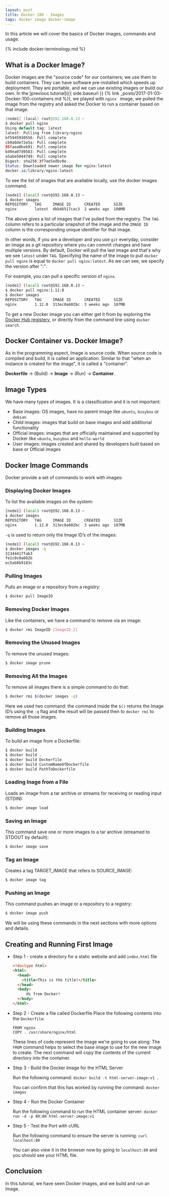 ```yaml
---
layout: post
title: Docker 100 - Images
tags: docker image docker-image
---
```


In this article we will cover the basics of Docker images, commands and usage.

{% include docker-terminology.md %}

## What is a Docker Image?

Docker images are the "source code" for our containers; we use them to build containers. They can have software pre-installed which speeds up deployment. They are portable, and we can use existing images or build our own. In the [previous tutorial]({{ side.baseurl }} {% link _posts/2017-01-03-Docker-100-containers.md %}), we played with `nginx ` image, we pulled the image from the registry and asked the Docker to run a container based on that image. 

```java
[node1] (local) root@192.168.0.13 ~
$ docker pull nginx
Using default tag: latest
latest: Pulling from library/nginx
bf5945930556: Pull complete 
cb9a6de72e5a: Pull complete 
95faea0bxb91: Pull complete 
b49ea07d9583: Pull complete 
a5abe5044749: Pull complete 
Digest: sha256:3f7ee5edbc0e..
Status: Downloaded newer image for nginx:latest
docker.io/library/nginx:latest
```

To see the list of images that are available locally, use the docker images command.

```sh
[node1] (local) root@192.168.0.13 ~
$ docker images
REPOSITORY   TAG     IMAGE ID      CREATED      SIZE
nginx        latest  4bb46517cac3  2 weeks ago  108MB
```

The above gives a list of images that I've pulled from the registry. The `TAG` column refers to a particular snapshot of the image and the `IMAGE ID` column is the corresponding unique identifier for that image.

In other words, if you are a developer and you use `git` everyday, consider an image as a git repository where you can commit changes and have multiple versions. By default, Docker will pull the last image and that's why we see `latest` under `TAG`. Specifying the name of the image to pull `docker pull nginx` is equal to `docker pull nginx:latest`. As we can see, we specify the version after ":". 

For example, you can pull a specific version of `nginx`. 

```sh
[node1] (local) root@192.168.0.13 ~
$ docker pull nginx:1.12.0
$ docker images
REPOSITORY   TAG     IMAGE ID      CREATED      SIZE
nginx        1.12.0  313ec0a602bc  3 weeks ago  107MB
```

To get a new Docker image you can either get it from by exploring the [Docker Hub registery](https://hub.docker.com/explore/), or directly from the command line using `docker search`.

## Docker Container vs. Docker Image?

As in the programming aspect, Image is source code. When source code is compiled and build, it is called an application. Similar to that "when an instance is created for the image", it is called a "container".

**Dockerfile** → (Build) → **Image** → (Run) → **Container**.

## Image Types

We have many types of images. It is a classification and it is not important:

- Base images: OS images, have no parent image like `ubuntu`, `busybox` or `debian`
- Child images: images that build on base images and add additional functionality
- Official images: images that are officially maintained and supported by Docker like `ubuntu`, `busybox` and `hello-world`
- User images: images created and shared by developers built based on base or Official images

## Docker Image Commands

Docker provide a set of commands to work with images:

### Displaying Docker Images

To list the available images on the system:

```sh
[node1] (local) root@192.168.0.13 ~
$ docker images
REPOSITORY   TAG     IMAGE ID      CREATED      SIZE
nginx        1.12.0  313ec0a602bc  3 weeks ago  107MB
```

`-q`  is used to return only the Image ID’s of the images:

```sh
[node1] (local) root@192.168.0.13 ~
$ docker images -q 
31344417fab3
fe1c0c0a602b
ec5ab8b9183c
```

### Pulling Images

Pulls an image or a repository from a registry:

```sh
$ docker pull ImageID
```

### Removing Docker Images

Like the containers, we have a command to remove via an image:

```sh
$ docker rmi ImageID [ImageID_2]
```

### Removing the Unused Images

To remove the unused images:

```sh
$ docker image prune
```

### Removing All the Images 

To remove all images there is a simple command to do that:

```sh
$ docker rmi $(docker images -q)
```

Here we used two command: the command inside the `$()` returns the Image ID’s using the  `-q` flag and the result will be passed then to `docker rmi` to remove all those images.

### Building Images

To build an image from a Dockerfile:

```sh
$ docker build
$ docker build .
$ docker build Dockerfile
$ docker build CustomNameOfDockerfile
$ docker build PathToDockerfile
```

### Loading Inage from a File

Loads an image from a tar archive or streams for receiving or reading input (STDIN):

```sh
$ docker image load
```

### Saving an Image

This command save one or more images to a tar archive (streamed to STDOUT by default):

```sh
$ docker image save
```

### Tag an Image

Creates a tag TARGET_IMAGE that refers to SOURCE_IMAGE:

```sh
$ docker image tag
```

### Pushing an Image

This command pushes an image or a repository to a registry:

```sh
$ docker image push
```

We will be using these commands in the next sections with more options and details.

## Creating and Running First Image

- Step 1 - create a directory for a static website and add `index.html` file
  ```html
  <!doctype html>
  <html>
    <head>
      <title>This is the title!</title>
    </head>
    <body>
        Hi from Docker!
    </body>
  </html>
  ```

- Step 2 - Create a file called Dockerfile
  Place the following contents into the `Dockerfile`:
  
  ```docke
  FROM nginx
  COPY . /usr/share/nginx/html
  ```
  These lines of code represent the image we're going to use along: The `FROM` command helps to select the base image to use for the new image to create. The next command will copy the contents of the current directory into the container.
  
- Step 3 - Build the Docker Image for the HTML Server

  Run the following command: `docker build -t html-server-image:v1 .`

  You can confirm that this has worked by running the command: `docker images`

- Step 4 - Run the Docker Container

  Run the following command to run the HTML container server: `docker run -d -p 80:80 html-server-image:v1`

- Step 5 - Test the Port with cURL

  Run the following command to ensure the server is running: `curl localhost:80`

  You can also view it in the browser now by going to `localhost:80` and you should see your HTML file.

## Conclusion

In this tutorial, we have seen Docker images, and we build and run an Image.
